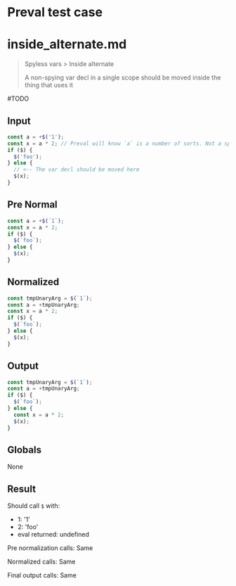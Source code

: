 # Preval test case

# inside_alternate.md

> Spyless vars > Inside alternate
>
> A non-spying var decl in a single scope should be moved inside the thing that uses it

#TODO

## Input

`````js filename=intro
const a = +$('1');
const x = a * 2; // Preval will know `a` is a number of sorts. Not a spy.
if ($) {
  $('foo');
} else {
  // <-- The var decl should be moved here
  $(x);
}
`````

## Pre Normal

`````js filename=intro
const a = +$(`1`);
const x = a * 2;
if ($) {
  $(`foo`);
} else {
  $(x);
}
`````

## Normalized

`````js filename=intro
const tmpUnaryArg = $(`1`);
const a = +tmpUnaryArg;
const x = a * 2;
if ($) {
  $(`foo`);
} else {
  $(x);
}
`````

## Output

`````js filename=intro
const tmpUnaryArg = $(`1`);
const a = +tmpUnaryArg;
if ($) {
  $(`foo`);
} else {
  const x = a * 2;
  $(x);
}
`````

## Globals

None

## Result

Should call `$` with:
 - 1: '1'
 - 2: 'foo'
 - eval returned: undefined

Pre normalization calls: Same

Normalized calls: Same

Final output calls: Same
